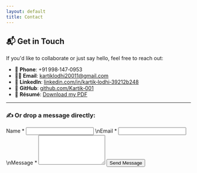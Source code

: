 ```yaml
---
layout: default
title: Contact
---
```


## 📬 Get in Touch

If you'd like to collaborate or just say hello, feel free to reach out:

- 📱 **Phone**: +91 998‑147‑0953  
- 🧑‍💻 **Email**: [kartiklodhi20011@gmail.com](mailto:kartiklodhi20011@gmail.com)  
- 💼 **LinkedIn**: [linkedin.com/in/kartik‑lodhi‑39212b248](https://www.linkedin.com/in/kartik-lodhi-39212b248/)  
- 🧠 **GitHub**: [github.com/Kartik‑001](https://github.com/Kartik-001)
- 📄 **Résumé**: [Download my PDF](https://github.com/Kartik-001/Kartik-001.github.io/raw/main/Kartik_Lodhi_Resume.pdf)

---

### ✍️ Or drop a message directly:

<form action="https://formspree.io/f/mgvzlykj" method="POST" class="contact-form">
  <label>Name *</label>
  <input type="text" name="name" required>
  <label>\nEmail *</label>
  <input type="email" name="email" required>
  <label>\nMessage *</label>
  <textarea name="message" rows="5" required></textarea>
  <button type="submit">Send Message</button>
</form>
